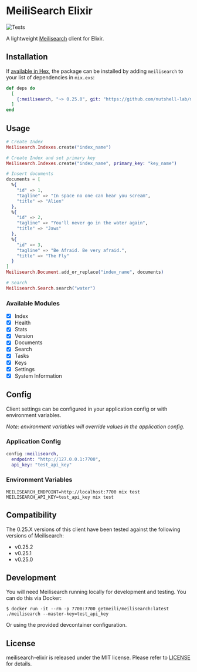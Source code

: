 # MeiliSearch Elixir

![Tests](https://github.com/robottokauf3/meilisearch-elixir/workflows/Tests/badge.svg)

A lightweight [Meilisearch](https://docs.meilisearch.com/) client for Elixir.

## Installation

If [available in Hex](https://hex.pm/docs/publish), the package can be installed
by adding `meilisearch` to your list of dependencies in `mix.exs`:

```elixir
def deps do
  [
    {:meilisearch, "~> 0.25.0", git: "https://github.com/nutshell-lab/meilisearch-elixir"}
  ]
end
```

## Usage

```elixir
# Create Index
Meilisearch.Indexes.create("index_name")

# Create Index and set primary key
Meilisearch.Indexes.create("index_name", primary_key: "key_name")

# Insert documents
documents = [
  %{
    "id" => 1,
    "tagline" => "In space no one can hear you scream",
    "title" => "Alien"
  },
  %{
    "id" => 2,
    "tagline" => "You'll never go in the water again",
    "title" => "Jaws"
  },
  %{
    "id" => 3,
    "tagline" => "Be Afraid. Be very afraid.",
    "title" => "The Fly"
  }
]
Meilisearch.Document.add_or_replace("index_name", documents)

# Search
Meilisearch.Search.search("water")
```

### Available Modules

- [X] Index
- [X] Health
- [X] Stats
- [X] Version
- [X] Documents
- [X] Search
- [X] Tasks
- [X] Keys
- [X] Settings
- [X] System Information

## Config

Client settings can be configured in your application config or with environment variables.

*Note: environment variables will override values in the application config.*

### Application Config

```elixir
config :meilisearch,
  endpoint: "http://127.0.0.1:7700",
  api_key: "test_api_key"
```

### Environment Variables

```shell
MEILISEARCH_ENDPOINT=http://localhost:7700 mix test
MEILISEARCH_API_KEY=test_api_key mix test
```

## Compatibility

The 0.25.X versions of this client have been tested against the following versions of Meilisearch:
  - v0.25.2
  - v0.25.1
  - v0.25.0

## Development

You will need  Meilisearch running locally for development and testing. You can do this via Docker:

```
$ docker run -it --rm -p 7700:7700 getmeili/meilisearch:latest ./meilisearch --master-key=test_api_key
```

Or using the provided devcontainer configuration.

## License

meilisearch-elixir is released under the MIT license. Please refer to [LICENSE](LICENSE) for details.
